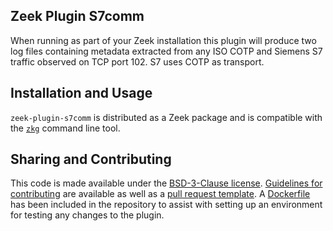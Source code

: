## Zeek Plugin S7comm

When running as part of your Zeek installation this plugin will produce two log files containing metadata extracted from any ISO COTP and Siemens S7 traffic observed on TCP port 102. S7 uses COTP as transport.

## Installation and Usage

`zeek-plugin-s7comm` is distributed as a Zeek package and is compatible with the [`zkg`](https://docs.zeek.org/projects/package-manager/en/stable/zkg.html) command line tool.

## Sharing and Contributing

This code is made available under the [BSD-3-Clause license](LICENSE). [Guidelines for contributing](CONTRIBUTING.md) are available as well as a [pull request template](.github/PULL_REQUEST_TEMPLATE.md). A [Dockerfile](Dockerfile) has been included in the repository to assist with setting up an environment for testing any changes to the plugin.
